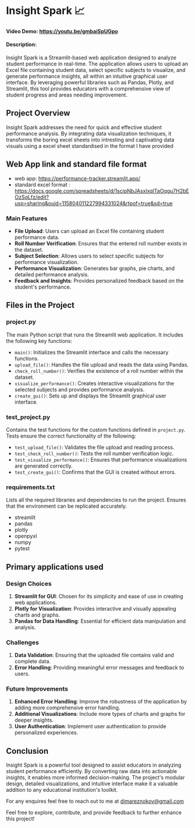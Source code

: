 # Insight Spark 📈
#### Video Demo: <https://youtu.be/gmbaiSpUGpo>
#### Description:
Insight Spark is a Streamlit-based web application designed to analyze student performance in real-time. The application allows users to upload an Excel file containing student data, select specific subjects to visualize, and generate performance insights, all within an intuitive graphical user interface. By leveraging powerful libraries such as Pandas, Plotly, and Streamlit, this tool provides educators with a comprehensive view of student progress and areas needing improvement.


## Project Overview
Insight Spark addresses the need for quick and effective student performance analysis. By integrating data visualization techniques, it transforms the boring excel sheets into intresting and captivating data visuals using a excel sheet standardised in the format I have provided

## Web App link and standard file format
-  web app: <https://performance-tracker.streamlit.app/>
-  standard excel format : <https://docs.google.com/spreadsheets/d/1scjpNbJAsxlxqITaOqgu7H2bEOzSqLfz/edit?usp=sharing&ouid=115804011227994331024&rtpof=true&sd=true>
### Main Features
- **File Upload**: Users can upload an Excel file containing student performance data.
- **Roll Number Verification**: Ensures that the entered roll number exists in the dataset.
- **Subject Selection**: Allows users to select specific subjects for performance visualization.
- **Performance Visualization**: Generates bar graphs, pie charts, and detailed performance analysis.
- **Feedback and Insights**: Provides personalized feedback based on the student's performance.

## Files in the Project

### project.py
The main Python script that runs the Streamlit web application. It includes the following key functions:
- `main()`: Initializes the Streamlit interface and calls the necessary functions.
- `upload_file()`: Handles the file upload and reads the data using Pandas.
- `check_roll_number()`: Verifies the existence of a roll number within the dataset.
- `visualize_performance()`: Creates interactive visualizations for the selected subjects and provides performance analysis.
- `create_gui()`: Sets up and displays the Streamlit graphical user interface.

### test_project.py
Contains the test functions for the custom functions defined in `project.py`. Tests ensure the correct functionality of the following:
- `test_upload_file()`: Validates the file upload and reading process.
- `test_check_roll_number()`: Tests the roll number verification logic.
- `test_visualize_performance()`: Ensures that performance visualizations are generated correctly.
- `test_create_gui()`: Confirms that the GUI is created without errors.

### requirements.txt
Lists all the required libraries and dependencies to run the project. Ensures that the environment can be replicated accurately.
- streamlit
- pandas
- plotly
- openpyxl
- numpy
- pytest

## Primary applications used
### Design Choices
1. **Streamlit for GUI**: Chosen for its simplicity and ease of use in creating web applications.
2. **Plotly for Visualization**: Provides interactive and visually appealing charts and graphs.
3. **Pandas for Data Handling**: Essential for efficient data manipulation and analysis.

### Challenges
1. **Data Validation**: Ensuring that the uploaded file contains valid and complete data.
2. **Error Handling**: Providing meaningful error messages and feedback to users.

### Future Improvements
1. **Enhanced Error Handling**: Improve the robustness of the application by adding more comprehensive error handling.
2. **Additional Visualizations**: Include more types of charts and graphs for deeper insights.
3. **User Authentication**: Implement user authentication to provide personalized experiences.

## Conclusion
Insight Spark is a powerful tool designed to assist educators in analyzing student performance efficiently. By converting raw data into actionable insights, it enables more informed decision-making. The project's modular design, detailed visualizations, and intuitive interface make it a valuable addition to any educational institution's toolkit.

For any enquires feel free to reach out to me at <dimareznokov@gmail.com>

Feel free to explore, contribute, and provide feedback to further enhance this project!
